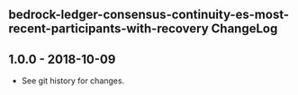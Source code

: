 ## bedrock-ledger-consensus-continuity-es-most-recent-participants-with-recovery ChangeLog

## 1.0.0 - 2018-10-09

- See git history for changes.
